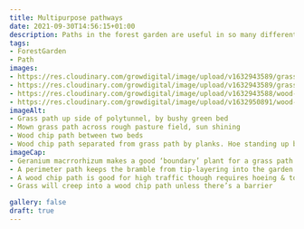 ```yaml
---
title: Multipurpose pathways
date: 2021-09-30T14:56:15+01:00
description: Paths in the forest garden are useful in so many different ways
tags: 
- ForestGarden
- Path
images: 
- https://res.cloudinary.com/growdigital/image/upload/v1632943589/grass-path-geranium-210929.jpg
- https://res.cloudinary.com/growdigital/image/upload/v1632943589/grass-path-perimeter-210929.jpg
- https://res.cloudinary.com/growdigital/image/upload/v1632943588/wood-chip-path-210929.jpg
- https://res.cloudinary.com/growdigital/image/upload/v1632950891/wood-chip-path-plank-210929.jpg
imageAlt:
- Grass path up side of polytunnel, by bushy green bed
- Mown grass path across rough pasture field, sun shining
- Wood chip path between two beds
- Wood chip path separated from grass path by planks. Hoe standing up by pots.
imageCap:
- Geranium macrrorhizum makes a good ‘boundary’ plant for a grass path
- A perimeter path keeps the bramble from tip-layering into the garden
- A wood chip path is good for high traffic though requires hoeing & topping up
- Grass will creep into a wood chip path unless there’s a barrier

gallery: false
draft: true
---
```


